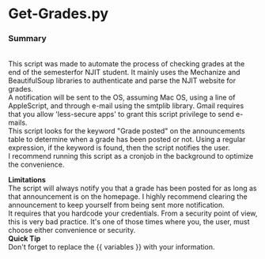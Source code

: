 # Get-Grades.py

<h3>Summary</h3><br>
This script was made to automate the process of checking grades at the end of the semesterfor NJIT student. It mainly uses the Mechanize and BeautifulSoup libraries to authenticate and parse the NJIT website for grades.
<br>
A notification will be sent to the OS, assuming Mac OS, using a line of AppleScript, and through e-mail using the smtplib library. Gmail requires that you allow 'less-secure apps' to grant this script privilege to send e-mails.
<br>
This script looks for the keyword "Grade posted" on the announcements table to determine when a grade has been posted or not. Using a regular expression, if the keyword is found, then the script notifies the user.
<br>
I recommend running this script as a cronjob in the background to optimize the convenience.

<b>Limitations</b><br>
The script will always notify you that a grade has been posted for as long as that announcement is on the homepage. I highly recommend clearing the announcement to keep yourself from being sent more notification.
<br>
It requires that you hardcode your credentials. From a security point of view, this is very bad practice. It's one of those times where you, the user, must choose either convenience or security.
<br>
<b>Quick Tip</b><br>
Don't forget to replace the {{ variables }} with your information.
